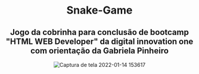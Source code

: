 <h1 align="center">Snake-Game</h1>
<h2 align="center">Jogo da cobrinha para conclusão de bootcamp "HTML WEB Developer" da digital  innovation one com orientação da Gabriela Pinheiro</h2>
<div align="center">

![Captura de tela 2022-01-14 153617](https://user-images.githubusercontent.com/81451242/149568525-14f80de9-6ee8-4e9f-a83b-f6e501292e4e.png)

</div>
